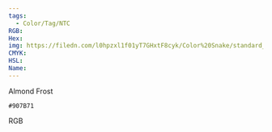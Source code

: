 ```yaml
---
tags:
  - Color/Tag/NTC
RGB:
Hex:
img: https://filedn.com/l0hpzxl1f01yT7GHxtF8cyk/Color%20Snake/standard_csv_to_svg/%23/907B71.svg
CMYK:
HSL:
Name:
---
```

Almond Frost
```palette
#907B71
```
RGB
